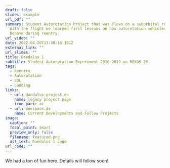 ```yaml
---
draft: false
slides: example
url_pdf: ""
summary: Student Autorotation Project that was flown on a suborbital rocket.
  With the flight we learned first lessons on how autorotation vehicles might
  behave during reentry.
url_video: ""
date: 2022-04-20T13:38:16.181Z
external_link: ""
url_slides: ""
title: Daedalus 1
subtitle: Student Autorotation Experiment 2016-2019 on REXUS 23
tags:
  - Reentry
  - Autorotation
  - EDL
  - Landing
links:
  - url: daedalus-project.eu
    name: legacy project page
    icon_pack: ai
  - url: wuespace.de
    name: Current Developments and Follow Projects
image:
  caption: ""
  focal_point: Smart
  preview_only: false
  filename: featured.png
  alt_text: Daedalus 1 Logo
url_code: ""
---
```

We had a ton of fun here. Details will follow soon!